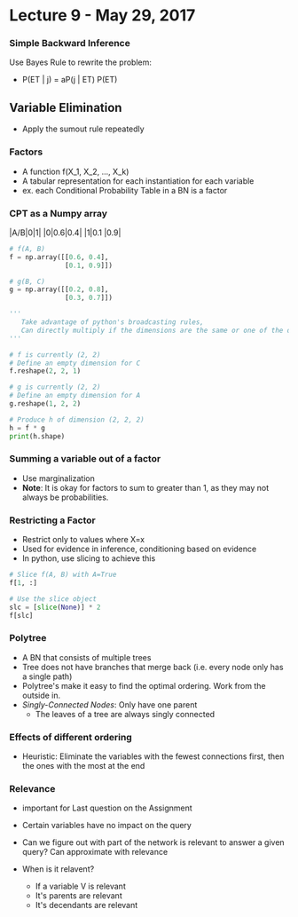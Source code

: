 # Lecture 9 - May 29, 2017

### Simple Backward Inference
Use Bayes Rule to rewrite the problem:
- P(ET | j) = aP(j | ET) P(ET)

## Variable Elimination
- Apply the sumout rule repeatedly

### Factors
- A function f(X_1, X_2, ..., X_k)
- A tabular representation for each instantiation for each variable
- ex. each Conditional Probability Table in a BN is a factor

### CPT as a Numpy array
|A/B|0|1|
|0|0.6|0.4|
|1|0.1 |0.9|

```python
# f(A, B)
f = np.array([[0.6, 0.4],
              [0.1, 0.9]])

# g(B, C)
g = np.array([[0.2, 0.8],
              [0.3, 0.7]])

'''
   Take advantage of python's broadcasting rules,
   Can directly multiply if the dimensions are the same or one of the dimensions is 1
'''

# f is currently (2, 2)
# Define an empty dimension for C
f.reshape(2, 2, 1)

# g is currently (2, 2)
# Define an empty dimension for A
g.reshape(1, 2, 2)

# Produce h of dimension (2, 2, 2)
h = f * g
print(h.shape)
```

### Summing a variable out of a factor
- Use marginalization
- **Note**: It is okay for factors to sum to greater than 1, as they may not always be probabilities.

### Restricting a Factor
- Restrict only to values where X=x
- Used for evidence in inference, conditioning based on evidence
- In python, use slicing to achieve this

```python
# Slice f(A, B) with A=True
f[1, :]

# Use the slice object
slc = [slice(None)] * 2
f[slc]
```

### Polytree
- A BN that consists of multiple trees
- Tree does not have branches that merge back (i.e. every node only has a single path)
- Polytree's make it easy to find the optimal ordering. Work from the outside in.
- *Singly-Connected Nodes*: Only have one parent
  - The leaves of a tree are always singly connected

### Effects of different ordering
- Heuristic: Eliminate the variables with the fewest connections first, then the ones with the most at the end

### Relevance
- important for Last question on the Assignment
- Certain variables have no impact on the query
- Can we figure out with part of the network is relevant to answer a given query? Can approximate with relevance

- When is it relavent?
  - If a variable V is relevant
  - It's parents are relevant
  - It's decendants are relevant



